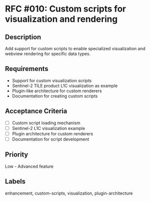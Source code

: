 # RFC #010: Custom scripts for visualization and rendering

## Description

Add support for custom scripts to enable specialized visualization and webview rendering for specific data types.

## Requirements

- Support for custom visualization scripts
- Sentinel-2 TILE product L1C visualization as example
- Plugin-like architecture for custom renderers
- Documentation for creating custom scripts

## Acceptance Criteria

- [ ] Custom script loading mechanism
- [ ] Sentinel-2 L1C visualization example
- [ ] Plugin architecture for custom renderers
- [ ] Documentation for script development

## Priority

Low - Advanced feature

## Labels

enhancement, custom-scripts, visualization, plugin-architecture
